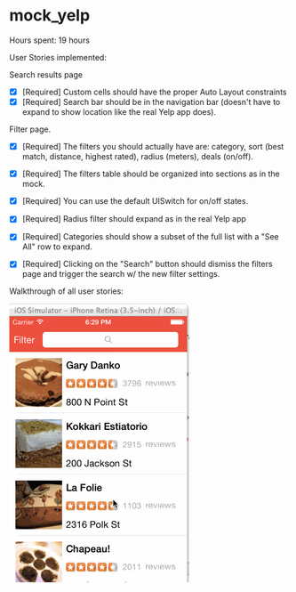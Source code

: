 mock_yelp
=========

Hours spent: 19 hours


User Stories implemented:

Search results page
* [x] [Required] Custom cells should have the proper Auto Layout constraints
* [x] [Required] Search bar should be in the navigation bar (doesn't have to expand to    show location like the real Yelp app does).

Filter page.
* [x] [Required] The filters you should actually have are: category, sort (best match, distance, highest rated), radius (meters), deals (on/off).
* [x] [Required] The filters table should be organized into sections as in the mock.
* [x] [Required] You can use the default UISwitch for on/off states.
* [x] [Required] Radius filter should expand as in the real Yelp app
* [x] [Required] Categories should show a subset of the full list with a "See All" row to expand.
* [x] [Required] Clicking on the "Search" button should dismiss the filters page and trigger the search w/ the new filter settings.


Walkthrough of all user stories:

![Video Walkthrough](mock_yelp.gif)

